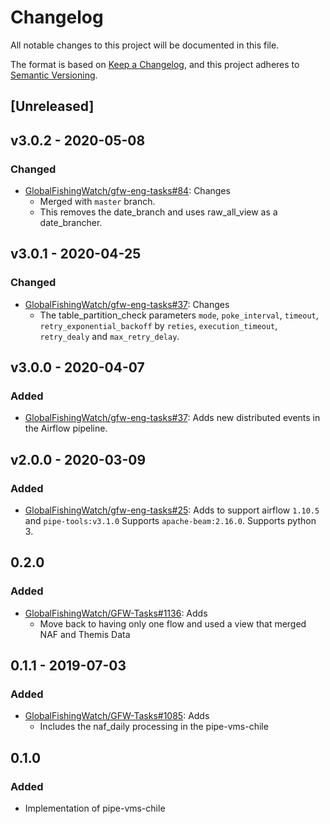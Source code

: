 # Changelog

All notable changes to this project will be documented in this file.

The format is based on [Keep a
Changelog](https://keepachangelog.com/en/1.0.0/), and this project adheres to
[Semantic Versioning](https://semver.org/spec/v2.0.0.html).

## [Unreleased]

## v3.0.2 - 2020-05-08

### Changed

  * [GlobalFishingWatch/gfw-eng-tasks#84](https://github.com/GlobalFishingWatch/gfw-eng-tasks/issues/84): Changes
    * Merged with `master` branch.
    * This removes the date_branch and uses raw_all_view as a date_brancher.

## v3.0.1 - 2020-04-25

### Changed

  * [GlobalFishingWatch/gfw-eng-tasks#37](https://github.com/GlobalFishingWatch/gfw-eng-tasks/issues/37): Changes
    * The table_partition_check parameters `mode`, `poke_interval`, `timeout`,
      `retry_exponential_backoff` by `reties`, `execution_timeout`,
      `retry_dealy` and `max_retry_delay`.

## v3.0.0 - 2020-04-07

### Added

  * [GlobalFishingWatch/gfw-eng-tasks#37](https://github.com/GlobalFishingWatch/gfw-eng-tasks/issues/37): Adds
    new distributed events in the Airflow pipeline.

## v2.0.0 - 2020-03-09

### Added

  * [GlobalFishingWatch/gfw-eng-tasks#25](https://github.com/GlobalFishingWatch/gfw-eng-tasks/issues/25): Adds
    to support airflow `1.10.5` and ``pipe-tools:v3.1.0``
    Supports `apache-beam:2.16.0`.
    Supports python 3.

## 0.2.0

### Added

* [GlobalFishingWatch/GFW-Tasks#1136](https://github.com/GlobalFishingWatch/GFW-Tasks/issues/1136): Adds
  * Move back to having only one flow and used a view that merged NAF and Themis Data

## 0.1.1 - 2019-07-03

### Added

* [GlobalFishingWatch/GFW-Tasks#1085](https://github.com/GlobalFishingWatch/GFW-Tasks/issues/1085): Adds
  * Includes the naf_daily processing in the pipe-vms-chile

## 0.1.0

### Added

* Implementation of pipe-vms-chile


